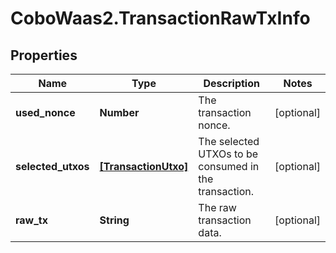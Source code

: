 # CoboWaas2.TransactionRawTxInfo

## Properties

Name | Type | Description | Notes
------------ | ------------- | ------------- | -------------
**used_nonce** | **Number** | The transaction nonce. | [optional] 
**selected_utxos** | [**[TransactionUtxo]**](TransactionUtxo.md) | The selected UTXOs to be consumed in the transaction. | [optional] 
**raw_tx** | **String** | The raw transaction data. | [optional] 


